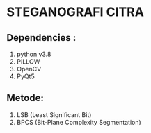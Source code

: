 # STEGANOGRAFI CITRA


## Dependencies :
1. python v3.8
2. PILLOW
3. OpenCV
4. PyQt5

## Metode:
1. LSB (Least Significant Bit)
2. BPCS (Bit-Plane Complexity Segmentation)